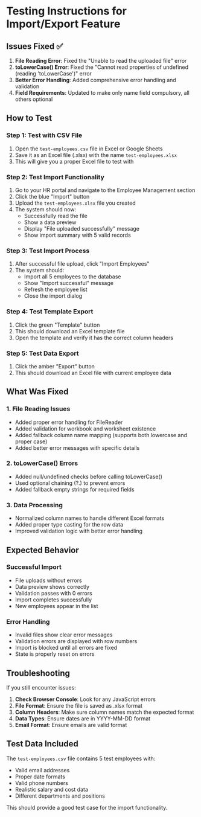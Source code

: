 # Testing Instructions for Import/Export Feature

## Issues Fixed ✅

1. **File Reading Error**: Fixed the "Unable to read the uploaded file" error
2. **toLowerCase() Error**: Fixed the "Cannot read properties of undefined (reading 'toLowerCase')" error
3. **Better Error Handling**: Added comprehensive error handling and validation
4. **Field Requirements**: Updated to make only name field compulsory, all others optional

## How to Test

### Step 1: Test with CSV File
1. Open the `test-employees.csv` file in Excel or Google Sheets
2. Save it as an Excel file (.xlsx) with the name `test-employees.xlsx`
3. This will give you a proper Excel file to test with

### Step 2: Test Import Functionality
1. Go to your HR portal and navigate to the Employee Management section
2. Click the blue "Import" button
3. Upload the `test-employees.xlsx` file you created
4. The system should now:
   - Successfully read the file
   - Show a data preview
   - Display "File uploaded successfully" message
   - Show import summary with 5 valid records

### Step 3: Test Import Process
1. After successful file upload, click "Import Employees"
2. The system should:
   - Import all 5 employees to the database
   - Show "Import successful" message
   - Refresh the employee list
   - Close the import dialog

### Step 4: Test Template Export
1. Click the green "Template" button
2. This should download an Excel template file
3. Open the template and verify it has the correct column headers

### Step 5: Test Data Export
1. Click the amber "Export" button
2. This should download an Excel file with current employee data

## What Was Fixed

### 1. File Reading Issues
- Added proper error handling for FileReader
- Added validation for workbook and worksheet existence
- Added fallback column name mapping (supports both lowercase and proper case)
- Added better error messages with specific details

### 2. toLowerCase() Errors
- Added null/undefined checks before calling toLowerCase()
- Used optional chaining (?.) to prevent errors
- Added fallback empty strings for required fields

### 3. Data Processing
- Normalized column names to handle different Excel formats
- Added proper type casting for the row data
- Improved validation logic with better error handling

## Expected Behavior

### Successful Import
- File uploads without errors
- Data preview shows correctly
- Validation passes with 0 errors
- Import completes successfully
- New employees appear in the list

### Error Handling
- Invalid files show clear error messages
- Validation errors are displayed with row numbers
- Import is blocked until all errors are fixed
- State is properly reset on errors

## Troubleshooting

If you still encounter issues:

1. **Check Browser Console**: Look for any JavaScript errors
2. **File Format**: Ensure the file is saved as .xlsx format
3. **Column Headers**: Make sure column names match the expected format
4. **Data Types**: Ensure dates are in YYYY-MM-DD format
5. **Email Format**: Ensure emails are valid format

## Test Data Included

The `test-employees.csv` file contains 5 test employees with:
- Valid email addresses
- Proper date formats
- Valid phone numbers
- Realistic salary and cost data
- Different departments and positions

This should provide a good test case for the import functionality. 
